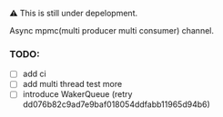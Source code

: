 ⚠️ This is still under depelopment.

Async mpmc(multi producer multi consumer) channel.

### TODO:
- [ ] add ci
- [ ] add multi thread test more
- [ ] introduce WakerQueue (retry dd076b82c9ad7e9baf018054ddfabb11965d94b6)
